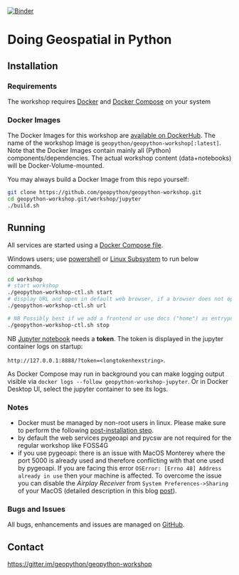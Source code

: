 [![Binder](https://mybinder.org/badge_logo.svg)](https://mybinder.org/v2/gh/geopython/geopython-workshop/master?filepath=workshop%2Fjupyter%2Fcontent%2Fnotebooks%2F01-introduction.ipynb)

# Doing Geospatial in Python

## Installation

### Requirements

The workshop requires [Docker](https://docker.com)
and [Docker Compose](https://docs.docker.com/compose/) on your system

### Docker Images

The Docker Images for this workshop are [available on DockerHub](https://hub.docker.com/r/geopython/geopython-workshop).
The name of the workshop Image is `geopython/geopython-workshop[:latest]`.
Note that the Docker Images contain mainly all (Python) components/dependencies. The actual workshop content (data+notebooks) will be
Docker-Volume-mounted.

You may always build a Docker Image from this repo yourself:

```bash
git clone https://github.com/geopython/geopython-workshop.git
cd geopython-workshop.git/workshop/jupyter
./build.sh
```

## Running

All services are started using a [Docker Compose file](https://github.com/geopython/geopython-workshop/blob/master/workshop/docker-compose.yml).

Windows users; use [powershell](https://en.wikipedia.org/wiki/PowerShell) or [Linux Subsystem](https://en.wikipedia.org/wiki/Windows_Subsystem_for_Linux) to run below commands.

```bash
cd workshop
# start workshop
./geopython-workshop-ctl.sh start
# display URL and open in default web browser, if a browser does not open, then copy the url from the command output to your browser.
./geopython-workshop-ctl.sh url

# NB Possibly best if we add a frontend or use docs ("home") as entrypoint
./geopython-workshop-ctl.sh stop
```

NB [Jupyter notebook](https://en.wikipedia.org/wiki/Project_Jupyter) needs a **token**. The token is displayed in the jupyter container logs on startup:

`http://127.0.0.1:8888/?token=<longtokenhexstring>`.

As Docker Compose may run in background you can make logging
output visible via `docker logs --follow geopython-workshop-jupyter`. Or 
in Docker Desktop UI, select the jupyter container to see its logs.

### Notes

- Docker must be managed by non-root users in linux. Please make sure to perform the following [post-installation step](https://docs.docker.com/engine/install/linux-postinstall/#manage-docker-as-a-non-root-user).
- by default the web services pygeoapi and pycsw are not required for the regular workshop like FOSS4G
- if you use pygeoapi: there is an issue with MacOS Monterey where the port 5000 is already used and therefore conflicting with that one used by pygeoapi. If you are facing this error `OSError: [Errno 48] Address already in use` then your machine is affected. To overcome the issue you can disable the *Airplay Receiver* from `System Preferences->Sharing` of your MacOS (detailed description in this blog [post](https://progressstory.com/tech/port-5000-already-in-use-macos-monterey-issue/)).

### Bugs and Issues

All bugs, enhancements and issues are managed
on [GitHub](https://github.com/geopython/geopython-workshop/issues).

## Contact

https://gitter.im/geopython/geopython-workshop
